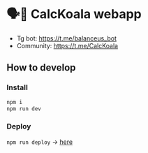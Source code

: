 # 🗣🤖 CalcKoala webapp
- Tg bot: https://t.me/balanceus_bot
- Community: https://t.me/CalcKoala

## How to develop

### Install

```sh
npm i
npm run dev
```

### Deploy

`npm run deploy` -> [here](https://sotabots.github.io/CalcKoala-webapp/)
